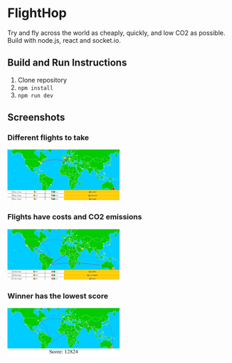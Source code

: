 # FlightHop
Try and fly across the world as cheaply, quickly, and low CO2 as possible.
Build with node.js, react and socket.io.

## Build and Run Instructions
1. Clone repository
2. `npm install`
3. `npm run dev`

## Screenshots
### Different flights to take
<img src="/screenshots/upc0.jpg" width="50%"></img>
### Flights have costs and CO2 emissions
<img src="/screenshots/upc1.jpg" width="50%"></img>
### Winner has the lowest score
<img src="/screenshots/upc2.jpg" width="50%"></img>
